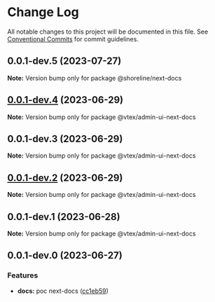 # Change Log

All notable changes to this project will be documented in this file.
See [Conventional Commits](https://conventionalcommits.org) for commit guidelines.

## 0.0.1-dev.5 (2023-07-27)

**Note:** Version bump only for package @shoreline/next-docs





## [0.0.1-dev.4](https://github.com/vtex/admin-ui/compare/@vtex/admin-ui-next-docs@0.0.1-dev.3...@vtex/admin-ui-next-docs@0.0.1-dev.4) (2023-06-29)

**Note:** Version bump only for package @vtex/admin-ui-next-docs





## 0.0.1-dev.3 (2023-06-29)

**Note:** Version bump only for package @vtex/admin-ui-next-docs





## [0.0.1-dev.2](https://github.com/vtex/admin-ui/compare/@vtex/admin-ui-next-docs@0.0.1-dev.1...@vtex/admin-ui-next-docs@0.0.1-dev.2) (2023-06-29)

**Note:** Version bump only for package @vtex/admin-ui-next-docs





## 0.0.1-dev.1 (2023-06-28)

**Note:** Version bump only for package @vtex/admin-ui-next-docs





## 0.0.1-dev.0 (2023-06-27)


### Features

* **docs:** poc next-docs ([cc1eb59](https://github.com/vtex/admin-ui/commit/cc1eb59b0a74cca2f9b4dd456b3df2de7cb8614d))
